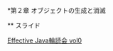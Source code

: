 *第２章 オブジェクトの生成と消滅

** スライド

[Effective Java輪読会 vol0](http://www.slideshare.net/leecgeun/effective-javavol0)
